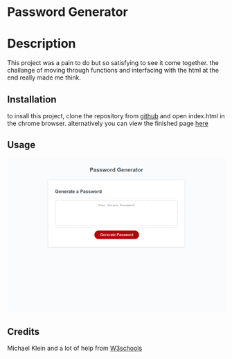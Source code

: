 # Password Generator  

# Description
This project was a pain to do but so satisfying to see it come together. the challange of moving through functions and interfacing with the html at the end really made me think.

## Installation
to insall this project, clone the repository from [github](https://github.com/b0n3yard/Secure-Random-password-generator) and open index.html in the chrome browser. alternatively you can view the finished page [here](https://b0n3yard.github.io/Secure-Random-password-generator/)


## Usage
![Alt text]( ./assets/Secure-Random-password-generator.png "example")


## Credits
Michael Klein
and a lot of help from [W3schools](https://www.w3schools.com/js/default.asp)

